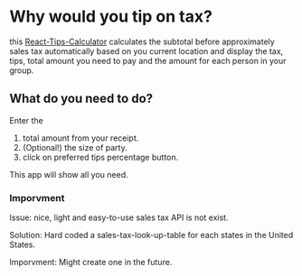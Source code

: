 # Why would you tip on tax?

this [React-Tips-Calculator](https://timlaitw.github.io/React-Tips-Calculator/) calculates the subtotal before approximately sales tax automatically based on you current location and display the tax, tips, total amount you need to pay and the amount for each person in your group.

## What do you need to do?

Enter the 
1. total amount from your receipt. 
2. (Optional!) the size of party.
3. click on preferred tips percentage button.

This app will show all you need.

### Imporvment

Issue: nice, light and easy-to-use sales tax API is not exist.

Solution: Hard coded a sales-tax-look-up-table for each states in the United States.

Imporvment: Might create one in the future. 
